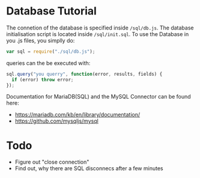 # Database Tutorial

The connetion of the database is specified inside `/sql/db.js`. The database initialisation script is located inside `/sql/init.sql`. To use the Database in you .js files, you simplly do:

```js
var sql = require("./sql/db.js");
```

queries can the be executed with:

```js
sql.query("you querry", function(error, results, fields) {
  if (error) throw error;
});
```

Documentation for MariaDB(SQL) and the MySQL Connector can be found here:

- https://mariadb.com/kb/en/library/documentation/
- https://github.com/mysqljs/mysql

# Todo

- Figure out "close connection"
- Find out, why there are SQL disconnecs after a few minutes
